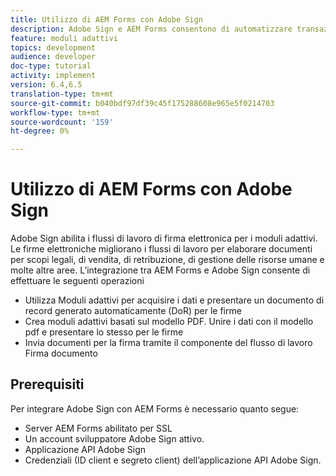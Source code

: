 ```yaml
---
title: Utilizzo di AEM Forms con Adobe Sign
description: Adobe Sign e AEM Forms consentono di automatizzare transazioni complesse e includere firme elettroniche legali come parte di un’esperienza digitale senza soluzione di continuità.
feature: moduli adattivi
topics: development
audience: developer
doc-type: tutorial
activity: implement
version: 6.4,6.5
translation-type: tm+mt
source-git-commit: b040bdf97df39c45f175288608e965e5f0214703
workflow-type: tm+mt
source-wordcount: '159'
ht-degree: 0%

---
```


# Utilizzo di AEM Forms con Adobe Sign

Adobe Sign abilita i flussi di lavoro di firma elettronica per i moduli adattivi. Le firme elettroniche migliorano i flussi di lavoro per elaborare documenti per scopi legali, di vendita, di retribuzione, di gestione delle risorse umane e molte altre aree.
L’integrazione tra AEM Forms e Adobe Sign consente di effettuare le seguenti operazioni

* Utilizza Moduli adattivi per acquisire i dati e presentare un documento di record generato automaticamente (DoR) per le firme
* Crea moduli adattivi basati sul modello PDF. Unire i dati con il modello pdf e presentare lo stesso per le firme
* Invia documenti per la firma tramite il componente del flusso di lavoro Firma documento

## Prerequisiti

Per integrare Adobe Sign con AEM Forms è necessario quanto segue:

* Server AEM Forms abilitato per SSL
* Un account sviluppatore Adobe Sign attivo.
* Applicazione API Adobe Sign
* Credenziali (ID client e segreto client) dell’applicazione API Adobe Sign.

